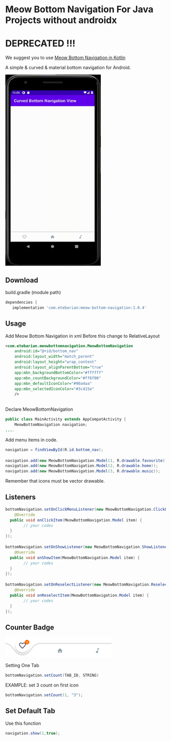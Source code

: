# Meow Bottom Navigation For Java Projects without androidx  
# DEPRECATED !!! 
We suggest you to use [Meow Bottom Navigation in Kotlin](https://github.com/oneHamidreza/MeowBottomNavigation)

A simple & curved & material bottom navigation for Android.  
  
<img src="images/screenlook.gif" width="300" height="600">

  

  
## Download  

build.gradle (module path)  
```groovy  
dependencies {  
   implementation 'com.etebarian:meow-bottom-navigation:1.0.4' 
```  
  
## Usage  
Add Meow Bottom Navigation in xml
Before this change to RelativeLayout
```xml  
<com.etebarian.meowbottomnavigation.MeowBottomNavigation
    android:id="@+id/bottom_nav"
    android:layout_width="match_parent"
    android:layout_height="wrap_content"
    android:layout_alignParentBottom="true"
    app:mbn_backgroundBottomColor="#ffffff"
    app:mbn_countBackgroundColor="#ff6f00"
    app:mbn_defaultIconColor="#90a4aa"
    app:mbn_selectedIconColor="#3c415e"
    />
    
 ``` 
Declare MeowBottomNavigation
```java
public class MainActivity extends AppCompatActivity {
    MeowBottomNavigation navigation;
....
```

Add menu items in code.  
```java
navigation = findViewById(R.id.bottom_nav);

navigation.add(new MeowBottomNavigation.Model(1, R.drawable.favourite));
navigation.add(new MeowBottomNavigation.Model(2, R.drawable.home));
navigation.add(new MeowBottomNavigation.Model(3, R.drawable.music));

```
Remember that icons must be vector drawable.   
 
  
## Listeners  
```java  
bottomNavigation.setOnClickMenuListener(new MeowBottomNavigation.ClickListener() {  
    @Override  
  public void onClickItem(MeowBottomNavigation.Model item) {  
        // your codes
  }  
});  
  
bottomNavigation.setOnShowListener(new MeowBottomNavigation.ShowListener() {  
    @Override  
  public void onShowItem(MeowBottomNavigation.Model item) {  
        // your codes
  }  
});  
  
bottomNavigation.setOnReselectListener(new MeowBottomNavigation.ReselectListener() {  
    @Override  
  public void onReselectItem(MeowBottomNavigation.Model item) {  
        // your codes
  }  
});
```
  
## Counter Badge 
<img src="images/count.PNG">

Setting One Tab  
```java  
bottomNavigation.setCount(TAB_ID, STRING) 
```
EXAMPLE: set 3 count on first icon
```java
bottomNavigation.setCount(1, "3"); 
```

  
## Set Default Tab  
Use this function  
```java
navigation.show(1,true);  
```
